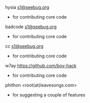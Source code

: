 hysia <s1@seebug.org>
* for contributing core code

badcode <s1@seebug.org>
* for contributing core code

cc <s1@seebug.org>
* for contributing core code

w7ay <https://github.com/boy-hack>
* for contributing core code

phithon <root(at)leavesongs.com>
* for suggesting a couple of features